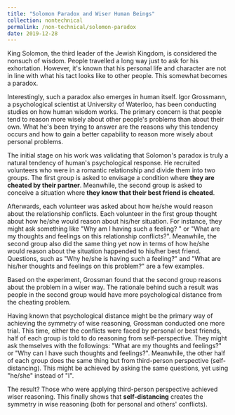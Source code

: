 ```yaml
---
title: "Solomon Paradox and Wiser Human Beings"
collection: nontechnical
permalink: /non-technical/solomon-paradox
date: 2019-12-28
---
```


King Solomon, the third leader of the Jewish Kingdom, is considered the nonsuch of wisdom. People travelled a long way just to ask for his exhortation. However, it's known that his personal life and character are not in line with what his tact looks like to other people. This somewhat becomes a paradox.

Interestingly, such a paradox also emerges in human itself. Igor Grossmann, a psychological scientist at University of Waterloo, has been conducting studies on how human wisdom works. The primary concern is that people tend to reason more wisely about other people's problems than about their own. What he's been trying to answer are the reasons why this tendency occurs and how to gain a better capability to reason more wisely about personal problems.

The initial stage on his work was validating that Solomon's paradox is truly a natural tendency of human's psychological response. He recruited volunteers who were in a romantic relationship and divide them into two groups. The first group is asked to envisage a condition where <b>they are cheated by their partner</b>. Meanwhile, the second group is asked to conceive a situation where <b>they know that their best friend is cheated</b>.

Afterwards, each volunteer was asked about how he/she would reason about the relationship conflicts. Each volunteer in the first group thought about how he/she would reason about his/her situation. For instance, they might ask something like "Why am I having such a feeling?
" or "What are my thoughts and feelings on this relationship conflicts?". Meanwhile, the second group also did the same thing yet now in terms of how he/she would reason about the situation happended to his/her best friend. Questions, such as "Why he/she is having such a feeling?" and "What are his/her thoughts and feelings on this problem?" are a few examples.

Based on the experiment, Grossman found that the second group reasons about the problem in a wiser way. The rationale behind such a result was people in the second group would have more psychological distance from the cheating problem.

Having known that psychological distance might be the primary way of achieving the symmetry of wise reasoning, Grossman conducted one more trial. This time, either the conflicts were faced by personal or best friends, half of each group is told to do reasoning from self-perspective. They might ask themselves with the followings: "What are my thoughts and feelings?" or "Why can I have such thoughts and feelings?". Meanwhile, the other half of each group does the same thing but from third-person perspective (self-distancing). This might be achieved by asking the same questions, yet using "he/she" instead of "I".

The result? Those who were applying third-person perspective achieved wiser reasoning. This finally shows that <b>self-distancing</b> creates the symmetry in wise reasoning (both for personal and others' conflicts).
